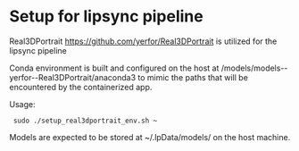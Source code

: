 # Setup for lipsync pipeline

Real3DPortrait https://github.com/yerfor/Real3DPortrait is utilized for the lipsync pipeline

Conda environment is built and configured on the host at /models/models--yerfor--Real3DPortrait/anaconda3 to mimic the paths that will be encountered by the containerized app.

Usage:


``` sudo ./setup_real3dportrait_env.sh ~```

Models are expected to be stored at ~/.lpData/models/ on the host machine.